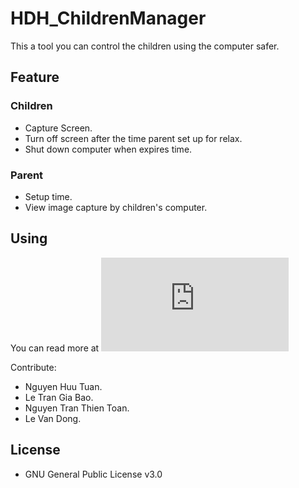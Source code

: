 # HDH_ChildrenManager
This a tool you can control the children using the computer safer.

## Feature
### Children
- Capture Screen.
- Turn off screen after the time parent set up for relax.
- Shut down computer when expires time.
### Parent
- Setup time.
- View image capture by children's computer.

## Using
You can read more at ![Document](https://github.com/itlvd/HDH_ChildrenManager/blob/main/Baocao_OS_Process2.pdf)

Contribute:
- Nguyen Huu Tuan.
- Le Tran Gia Bao.
- Nguyen Tran Thien Toan.
- Le Van Dong.

## License
- GNU General Public License v3.0
